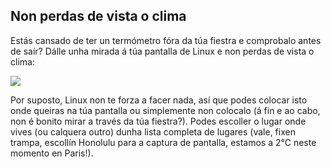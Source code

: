 

<div id="corps">

<h2>Non perdas de vista o clima</h2>

Estás cansado de ter un termómetro fóra da túa fiestra e comprobalo antes de saír? Dálle unha mirada á túa pantalla de Linux e non perdas de vista o clima:

<img src="Images/weather.png" />

Por suposto, Linux non te forza a facer nada, así que podes colocar isto onde queiras na túa pantalla ou simplemente non colocalo (á fin e ao cabo, non é bonito mirar a través da túa fiestra?). Podes escoller o lugar onde vives (ou calquera outro) dunha lista completa de lugares (vale, fixen trampa, escollín Honolulu para a captura de pantalla, estamos a 2°C neste momento en Paris!).

</div>


